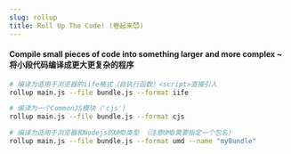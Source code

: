 ```yaml
---
slug: rollup
title: Roll Up The Code! (卷起来😈)
---
```


#### Compile small pieces of code into something larger and more complex  ~ 将小段代码编译成更大更复杂的程序

```bash
# 编译为适用于浏览器的iife格式（自执行函数）<script>直接引入
rollup main.js --file bundle.js --format iife
```

```bash
# 编译为一个CommonJS模块（'cjs'）
rollup main.js --file bundle.js --format cjs
```

```bash
# 编译为适用于浏览器和Nodejs的UMD类型 （注意UMD需要指定一个包名）
rollup main.js --file bundle.js --format umd --name "myBundle"
```